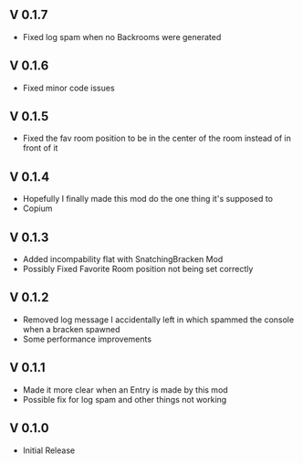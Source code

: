 ## V 0.1.7
- Fixed log spam when no Backrooms were generated

## V 0.1.6
- Fixed minor code issues

## V 0.1.5
- Fixed the fav room position to be in the center of the room instead of in front of it

## V 0.1.4
- Hopefully I finally made this mod do the one thing it's supposed to
- Copium

## V 0.1.3
- Added incompability flat with SnatchingBracken Mod
- Possibly Fixed Favorite Room position not being set correctly

## V 0.1.2
- Removed log message I accidentally left in which spammed the console when a bracken spawned
- Some performance improvements

## V 0.1.1
- Made it more clear when an Entry is made by this mod
- Possible fix for log spam and other things not working

## V 0.1.0
- Initial Release